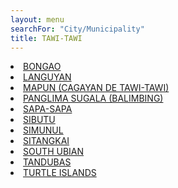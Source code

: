 ```yaml
---
layout: menu
searchFor: "City/Municipality"
title: TAWI-TAWI
---
```

<li><a class="oID" href="{{site.url}}/citymuni/7002.html" value="TAWI-TAWI, BONGAO" rel="external">BONGAO</a></li><li><a class="oID" href="{{site.url}}/citymuni/7009.html" value="TAWI-TAWI, LANGUYAN" rel="external">LANGUYAN</a></li><li><a class="oID" href="{{site.url}}/citymuni/7003.html" value="TAWI-TAWI, MAPUN (CAGAYAN DE TAWI-TAWI)" rel="external">MAPUN (CAGAYAN DE TAWI-TAWI)</a></li><li><a class="oID" href="{{site.url}}/citymuni/7001.html" value="TAWI-TAWI, PANGLIMA SUGALA (BALIMBING)" rel="external">PANGLIMA SUGALA (BALIMBING)</a></li><li><a class="oID" href="{{site.url}}/citymuni/7010.html" value="TAWI-TAWI, SAPA-SAPA" rel="external">SAPA-SAPA</a></li><li><a class="oID" href="{{site.url}}/citymuni/7011.html" value="TAWI-TAWI, SIBUTU" rel="external">SIBUTU</a></li><li><a class="oID" href="{{site.url}}/citymuni/7004.html" value="TAWI-TAWI, SIMUNUL" rel="external">SIMUNUL</a></li><li><a class="oID" href="{{site.url}}/citymuni/7005.html" value="TAWI-TAWI, SITANGKAI" rel="external">SITANGKAI</a></li><li><a class="oID" href="{{site.url}}/citymuni/7006.html" value="TAWI-TAWI, SOUTH UBIAN" rel="external">SOUTH UBIAN</a></li><li><a class="oID" href="{{site.url}}/citymuni/7007.html" value="TAWI-TAWI, TANDUBAS" rel="external">TANDUBAS</a></li><li><a class="oID" href="{{site.url}}/citymuni/7008.html" value="TAWI-TAWI, TURTLE ISLANDS" rel="external">TURTLE ISLANDS</a></li>